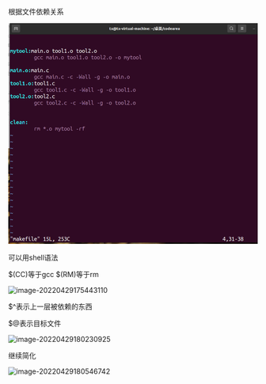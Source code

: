 根据文件依赖关系

![image-20220429173537159](makefile.assets/image-20220429173537159.png)

可以用shell语法

$(CC)等于gcc        $(RM)等于rm

![image-20220429175443110](D:\ProgramFiles\Typora\notes\txtx-cloud\images\image-20220429175443110.png)



$^表示上一层被依赖的东西

$@表示目标文件

![image-20220429180230925](D:\ProgramFiles\Typora\notes\txtx-cloud\images\image-20220429180230925.png)



继续简化

![image-20220429180546742](D:\ProgramFiles\Typora\notes\txtx-cloud\images\image-20220429180546742.png)